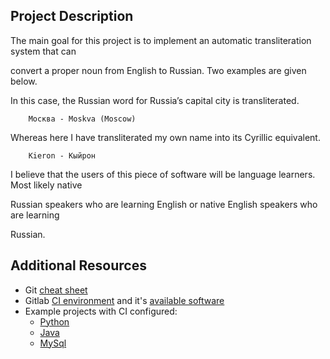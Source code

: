 ## Project Description

The main goal for this project is to implement an automatic transliteration system that can

convert a proper noun from English to Russian. Two examples are given below.

In this case, the Russian word for Russia’s capital city is transliterated.

        Москва - Moskva (Moscow)

Whereas here I have transliterated my own name into its Cyrillic equivalent.

        Kieron - Кыйрон

I believe that the users of this piece of software will be language learners. Most likely native

Russian speakers who are learning English or native English speakers who are learning

Russian.
## Additional Resources

- Git [cheat sheet](https://gitlab.computing.dcu.ie/sblott/local-gitlab-documentation/blob/master/cheat-sheet.md)
- Gitlab [CI environment](https://gitlab.computing.dcu.ie/sblott/docker-ci-environment) and it's [available software](https://gitlab.computing.dcu.ie/sblott/docker-ci-environment/blob/master/Dockerfile)
- Example projects with CI configured:
   * [Python](https://gitlab.computing.dcu.ie/sblott/test-project-python)
   * [Java](https://gitlab.computing.dcu.ie/sblott/test-project-java)
   * [MySql](https://gitlab.computing.dcu.ie/sblott/test-project-mysql)
